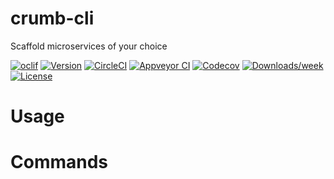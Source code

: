 crumb-cli
=========

Scaffold microservices of your choice

[![oclif](https://img.shields.io/badge/cli-oclif-brightgreen.svg)](https://oclif.io)
[![Version](https://img.shields.io/npm/v/crumb-cli.svg)](https://npmjs.org/package/crumb-cli)
[![CircleCI](https://circleci.com/gh/MattKoboski/crumb/tree/master.svg?style=shield)](https://circleci.com/gh/MattKoboski/crumb/tree/master)
[![Appveyor CI](https://ci.appveyor.com/api/projects/status/github/MattKoboski/crumb?branch=master&svg=true)](https://ci.appveyor.com/project/MattKoboski/crumb/branch/master)
[![Codecov](https://codecov.io/gh/MattKoboski/crumb/branch/master/graph/badge.svg)](https://codecov.io/gh/MattKoboski/crumb)
[![Downloads/week](https://img.shields.io/npm/dw/crumb-cli.svg)](https://npmjs.org/package/crumb-cli)
[![License](https://img.shields.io/npm/l/crumb-cli.svg)](https://github.com/MattKoboski/crumb/blob/master/package.json)

<!-- toc -->
# Usage
<!-- usage -->
# Commands
<!-- commands -->
